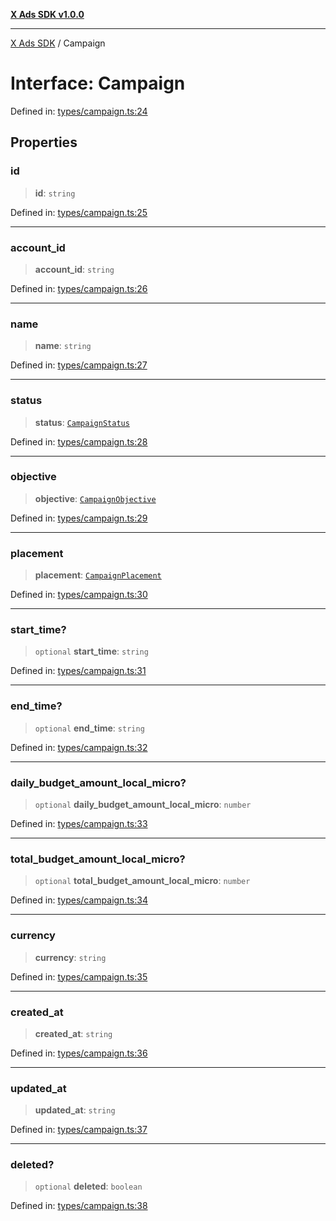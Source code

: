 [**X Ads SDK v1.0.0**](../README.md)

***

[X Ads SDK](../globals.md) / Campaign

# Interface: Campaign

Defined in: [types/campaign.ts:24](https://github.com/kage1020/x-ads-sdk/blob/main/src/types/campaign.ts#L24)

## Properties

### id

> **id**: `string`

Defined in: [types/campaign.ts:25](https://github.com/kage1020/x-ads-sdk/blob/main/src/types/campaign.ts#L25)

***

### account\_id

> **account\_id**: `string`

Defined in: [types/campaign.ts:26](https://github.com/kage1020/x-ads-sdk/blob/main/src/types/campaign.ts#L26)

***

### name

> **name**: `string`

Defined in: [types/campaign.ts:27](https://github.com/kage1020/x-ads-sdk/blob/main/src/types/campaign.ts#L27)

***

### status

> **status**: [`CampaignStatus`](../enumerations/CampaignStatus.md)

Defined in: [types/campaign.ts:28](https://github.com/kage1020/x-ads-sdk/blob/main/src/types/campaign.ts#L28)

***

### objective

> **objective**: [`CampaignObjective`](../enumerations/CampaignObjective.md)

Defined in: [types/campaign.ts:29](https://github.com/kage1020/x-ads-sdk/blob/main/src/types/campaign.ts#L29)

***

### placement

> **placement**: [`CampaignPlacement`](../enumerations/CampaignPlacement.md)

Defined in: [types/campaign.ts:30](https://github.com/kage1020/x-ads-sdk/blob/main/src/types/campaign.ts#L30)

***

### start\_time?

> `optional` **start\_time**: `string`

Defined in: [types/campaign.ts:31](https://github.com/kage1020/x-ads-sdk/blob/main/src/types/campaign.ts#L31)

***

### end\_time?

> `optional` **end\_time**: `string`

Defined in: [types/campaign.ts:32](https://github.com/kage1020/x-ads-sdk/blob/main/src/types/campaign.ts#L32)

***

### daily\_budget\_amount\_local\_micro?

> `optional` **daily\_budget\_amount\_local\_micro**: `number`

Defined in: [types/campaign.ts:33](https://github.com/kage1020/x-ads-sdk/blob/main/src/types/campaign.ts#L33)

***

### total\_budget\_amount\_local\_micro?

> `optional` **total\_budget\_amount\_local\_micro**: `number`

Defined in: [types/campaign.ts:34](https://github.com/kage1020/x-ads-sdk/blob/main/src/types/campaign.ts#L34)

***

### currency

> **currency**: `string`

Defined in: [types/campaign.ts:35](https://github.com/kage1020/x-ads-sdk/blob/main/src/types/campaign.ts#L35)

***

### created\_at

> **created\_at**: `string`

Defined in: [types/campaign.ts:36](https://github.com/kage1020/x-ads-sdk/blob/main/src/types/campaign.ts#L36)

***

### updated\_at

> **updated\_at**: `string`

Defined in: [types/campaign.ts:37](https://github.com/kage1020/x-ads-sdk/blob/main/src/types/campaign.ts#L37)

***

### deleted?

> `optional` **deleted**: `boolean`

Defined in: [types/campaign.ts:38](https://github.com/kage1020/x-ads-sdk/blob/main/src/types/campaign.ts#L38)
